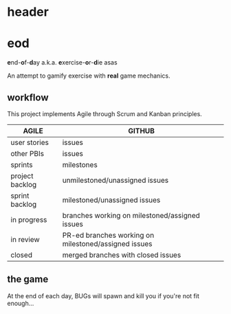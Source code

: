 # header
# eod
**e**nd-**o**f-**d**ay a.k.a. **e**xercise-**o**r-**d**ie
asas

An attempt to gamify exercise with **real** game mechanics.


## workflow

This project implements Agile through Scrum and Kanban principles.

| **AGILE**       | **GITHUB**                                            |
| --------------- | ----------------------------------------------------- |
| user stories    | issues                                                |
| other PBIs      | issues                                                |
| sprints         | milestones                                            |
| project backlog | unmilestoned/unassigned issues                        |
| sprint backlog  | milestoned/unassigned issues                          |
| in progress     | branches working on milestoned/assigned issues        |
| in review       | PR-ed branches working on milestoned/assigned issues  |
| closed          | merged branches with closed issues                    |

## the game
At the end of each day, BUGs will spawn and kill you if you're not fit enough...
